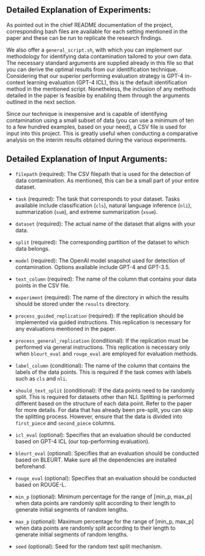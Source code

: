 ## Detailed Explanation of Experiments:

As pointed out in the chief README documentation of the project, corresponding bash files are available for each setting mentioned in the paper and these can be run to replicate the research findings. 

We also offer a `general_script.sh`, with which you can implement our methodology for identifying data contamination tailored to your own data. The necessary standard arguments are supplied already in this file so that you can derive the optimal results from our identification technique. Considering that our superior performing evaluation strategy is GPT-4 in-context learning evaluation (GPT-4 ICL), this is the default identification method in the mentioned script. Nonetheless, the inclusion of any methods detailed in the paper is feasible by enabling them through the arguments outlined in the next section.

Since our technique is inexpensive and is capable of identifying contamination using a small subset of data (you can use a minimum of ten to a few hundred examples, based on your need), a CSV file is used for input into this project. This is greatly useful when conducting a comparative analysis on the interim results obtained during the various experiments.


## Detailed Explanation of Input Arguments:

- `filepath` (required): The CSV filepath that is used for the detection of data contamination. As mentioned, this can be a small part of your entire dataset.

- `task` (required): The task that corresponds to your dataset. Tasks available include classification (`cls`), natural language inference (`nli`), summarization (`sum`), and extreme summarization (`xsum`).

- `dataset` (required): The actual name of the dataset that aligns with your data.

- `split` (required): The corresponding partition of the dataset to which data belongs.

- `model` (required): The OpenAI model snapshot used for detection of contamination. Options available include GPT-4 and GPT-3.5.

- `text_column` (required): The name of the column that contains your data points in the CSV file.

- `experiment` (required): The name of the directory in which the results should be stored under the `results` directory.

- `process_guided_replication` (required): If the replication should be implemented via guided instructions. This replication is necessary for any evaluations mentioned in the paper.

- `process_general_replication` (conditional): If the replication must be performed via general instructions. This replication is necessary only when `bleurt_eval` and `rouge_eval` are employed for evaluation methods.

- `label_column` (conditional): The name of the column that contains the labels of the data points. This is required if the task comes with labels such as `cls` and `nli`.

- `should_text_split` (conditional): If the data points need to be randomly split. This is required for datasets other than NLI. Splitting is performed different based on the structure of each data point. Refer to the paper for more details. For data that has already been pre-split, you can skip the splitting process. However, ensure that the data is divided into `first_piece` and `second_piece` columns.

- `icl_eval` (optional): Specifies that an evaluation should be conducted based on GPT-4 ICL (our top-performing evaluation).

- `bleurt_eval` (optional): Specifies that an evaluation should be conducted based on BLEURT. Make sure all the dependencies are installed beforehand.

- `rouge_eval` (optional): Specifies that an evaluation should be conducted based on ROUGE-L.

- `min_p` (optional): Minimum percentage for the range of [min_p, max_p] when data points are randomly split according to their length to generate initial segments of random lengths.

- `max_p` (optional): Maximum percentage for the range of [min_p, max_p] when data points are randomly split according to their length to generate initial segments of random lengths.

- `seed` (optional): Seed for the random text split mechanism.
